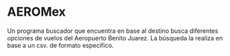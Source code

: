 # AEROMex
Un programa buscador que encuentra en base al destino busca diferentes opciones de vuelos del Aeropuerto Benito Juarez. La búsqueda la realiza en base a un csv. de formato especifico.

